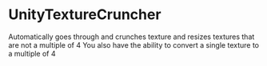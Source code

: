 # UnityTextureCruncher
Automatically goes through and crunches texture and resizes textures that are not a multiple of 4
You also have the ability to convert a single texture to a multiple of 4
